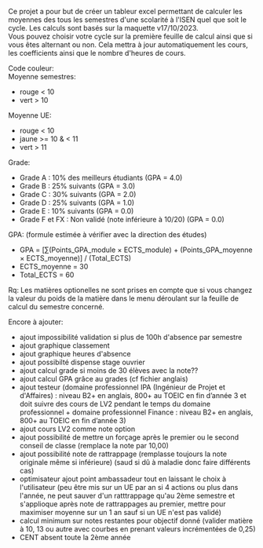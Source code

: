 Ce projet a pour but de créer un tableur excel permettant de calculer les moyennes des tous les semestres d'une scolarité à l'ISEN quel que soit le cycle. Les calculs sont basés sur la maquette v17/10/2023.  
Vous pouvez choisir votre cycle sur la première feuille de calcul ainsi que si vous êtes alternant ou non. Cela mettra à jour automatiquement les cours, les coefficients ainsi que le nombre d'heures de cours.  

Code couleur:  
  Moyenne semestres:  
  - rouge < 10  
  - vert > 10
  
  Moyenne UE:  
  - rouge < 10  
  - jaune >= 10 & < 11  
  - vert > 11

  Grade:
  - Grade A : 10% des meilleurs étudiants (GPA = 4.0)
  - Grade B : 25% suivants (GPA = 3.0)
  - Grade C : 30% suivants (GPA = 2.0)
  - Grade D : 25% suivants (GPA = 1.0)
  - Grade E : 10% suivants (GPA = 0.0)
  - Grade F et FX : Non validé (note inférieure à 10/20) (GPA = 0.0)

  GPA: (formule estimée à vérifier avec la direction des études)
  - GPA = [∑(Points_GPA_module × ECTS_module) + (Points_GPA_moyenne × ECTS_moyenne)] / (Total_ECTS)
  - ECTS_moyenne = 30
  - Total_ECTS = 60
  
Rq: Les matières optionelles ne sont prises en compte que si vous changez la valeur du poids de la matière dans le menu déroulant sur la feuille de calcul du semestre concerné.  
  
Encore à ajouter:
- ajout impossibilité validation si plus de 100h d'absence par semestre
- ajout graphique classement
- ajout graphique heures d'absence
- ajout possibilté dispense stage ouvrier
- ajout calcul grade si moins de 30 élèves avec la note??
- ajout calcul GPA grâce au grades (cf fichier anglais)
- ajout testeur (domaine professionnel IPA (Ingénieur de Projet et d'Affaires) : niveau B2+ en anglais, 800+ au TOEIC en fin d’année 3 et doit suivre des cours de LV2 pendant le temps du domaine professionnel + domaine professionnel Finance : niveau B2+ en anglais, 800+ au TOEIC en fin d’année 3)
- ajout cours LV2 comme note option
- ajout possibilité de mettre un forçage après le premier ou le second conseil de classe (remplace la note par 10,00)
- ajout possibilité note de rattrappage (remplasse toujours la note originale même si inférieure) (saud si dû à maladie donc faire différents cas)
- optimisateur ajout point ambassadeur tout en laissant le choix à l'utilisateur (peu être mis sur un UE par an si 4 actions ou plus dans l'année, ne peut sauver d'un ratttrappage qu'au 2ème semestre et s'applioque après note de rattrappages au premier, mettre pour maximiser moyenne sur un 1 an sauf si un UE n'est pas validé)
- calcul minimum sur notes restantes pour objectif donné (valider matière à 10, 13 ou autre avec courbes en prenant valeurs incrémentées de 0,25)
- CENT absent toute la 2ème année
